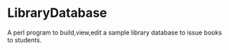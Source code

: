 # LibraryDatabase
A perl program to build,view,edit a sample library database to issue books to students.
